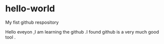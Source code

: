 # hello-world
My fist github respository

Hello eveyon ,I am learning the github .I found github is a very much good tool .

